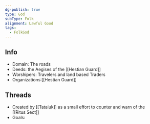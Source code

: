 ```yaml
---
dg-publish: true
type: God
subType: Folk
alignment: Lawful Good
tags:
  - FolkGod
---
```

## Info
- Domain: The roads
- Deeds: the Aegises of the [[Hestian Guard]]
- Worshipers: Travelers and land based Traders
- Organizations:[[Hestian Guard]]
## Threads
- Created by [[Tataluk]] as a small effort to counter and warn of the [[Ritus Sect]]
- Goals: 